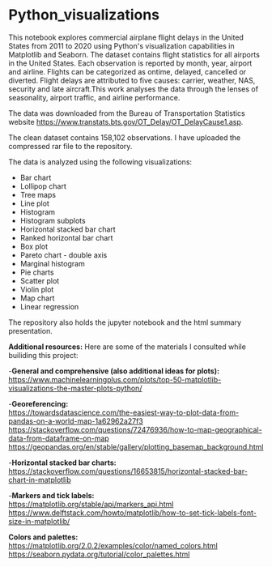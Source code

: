 # Python_visualizations

This notebook explores commercial airplane flight delays in the United States from 2011 to 2020 using Python's visualization capabilities in Matplotlib and Seaborn. The dataset contains flight statistics for all airports in the United States. Each observation is reported by month, year, airport and airline. Flights can be categorized as ontime, delayed, cancelled or diverted. Flight delays are attributed to five causes: carrier, weather, NAS, security and late aircraft.This work analyses the data through the lenses of seasonality, airport traffic, and airline performance.

The data was downloaded from the Bureau of Transportation Statistics website https://www.transtats.bts.gov/OT_Delay/OT_DelayCause1.asp. 

The clean dataset contains 158,102 observations. I have uploaded the compressed rar file to the repository. 

The data is analyzed using the following visualizations: 

- Bar chart
- Lollipop chart
- Tree maps 
- Line plot
- Histogram
- Histogram subplots
- Horizontal stacked bar chart
- Ranked horizontal bar chart
- Box plot
- Pareto chart - double axis
- Marginal histogram 
- Pie charts
- Scatter plot
- Violin plot
- Map chart
- Linear regression

The repository also holds the jupyter notebook and the html summary presentation. 

**Additional resources:** 
Here are some of the materials I consulted while builiding this project:

-**General and comprehensive (also additional ideas for plots):**  
https://www.machinelearningplus.com/plots/top-50-matplotlib-visualizations-the-master-plots-python/

-**Georeferencing:**   
https://towardsdatascience.com/the-easiest-way-to-plot-data-from-pandas-on-a-world-map-1a62962a27f3
https://stackoverflow.com/questions/72476936/how-to-map-geographical-data-from-dataframe-on-map
https://geopandas.org/en/stable/gallery/plotting_basemap_background.html

-**Horizontal stacked bar charts:**  
https://stackoverflow.com/questions/16653815/horizontal-stacked-bar-chart-in-matplotlib

-**Markers and tick labels:**  
https://matplotlib.org/stable/api/markers_api.html
https://www.delftstack.com/howto/matplotlib/how-to-set-tick-labels-font-size-in-matplotlib/

**Colors and palettes:**  
https://matplotlib.org/2.0.2/examples/color/named_colors.html
https://seaborn.pydata.org/tutorial/color_palettes.html


